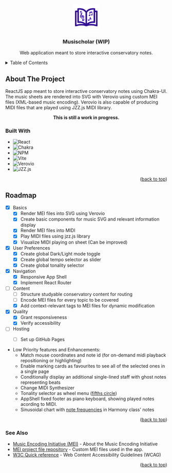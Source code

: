 <a name="readme-top"></a>
<!-- PROJECT LOGO -->
<br />
<div align="center">
  <a href="https://github.com/IsabelBou/Musischolar">
    <img src="src/assets/Musischolar.svg" alt="Logo" width="80" height="80">
  </a>

<h3 align="center">Musischolar (WIP)</h3>

  <p align="center">
    Web application meant to store interactive conservatory notes.
  </p>
</div>


<!-- TABLE OF CONTENTS -->
<details>
  <summary>Table of Contents</summary>
  <ol>
    <li>
      <a href="#about">About The Project</a>
      <ul>
        <li><a href="#built-with">Built With</a></li>
      </ul>
    </li>
    <li><a href="#roadmap">Roadmap</a></li>
    <li><a href="#see-also">See Also</a></li>
  </ol>
</details>



<!-- ABOUT THE PROJECT -->
<a name="about"></a>
## About The Project
ReactJS app meant to store interactive conservatory notes using Chakra-UI. 
The music sheets are rendered into SVG with Verovio using custom MEI files (XML-based music encoding).
Verovio is also capable of producing MIDI files that are played using JZZ.js MIDI library.
<br />
<p align="center"><b>This is still a work in progress.</b></p>


### Built With
<a name="built-with"></a>
* ![React](https://img.shields.io/badge/react-%2320232a.svg?style=for-the-badge&logo=react&logoColor=%2361DAFB)
* ![Chakra](https://img.shields.io/badge/chakra-%234ED1C5.svg?style=for-the-badge&logo=chakraui&logoColor=white)
* ![NPM](https://img.shields.io/badge/NPM-%23CB3837.svg?style=for-the-badge&logo=npm&logoColor=white)
* ![Vite](https://img.shields.io/badge/vite-%23646CFF.svg?style=for-the-badge&logo=vite&logoColor=white)
* ![Verovio](https://img.shields.io/badge/verovio-verovio-black?style=for-the-badge&logo=data%3Aimage%2Fpng%3Bbase64%2CiVBORw0KGgoAAAANSUhEUgAAACAAAAAgCAYAAABzenr0AAADKklEQVR4AbyVA6xlPRCA39Vv2zbWtm3btm3Fa9u2bdu2bevu9zbTZHLS2%2FWe5Mu001F5ol7nlzFjxmgC4M%2BQIcPrSyrS59XDiwVlFibQ4zY47aX9PXzx3Ik13s%2Bm10UxVgzWwwz0CV259AxfuFjpp4AzECZuGLkG%2BYUzAAY2%2FZ9QGJpAVxgCo7EdhmwK%2F3iLULMPC6aIHK7Kvfq0MBz243wGuRNWwAyYhG6BzHAt%2FGw5L1%2FQnimJo7kHdZz7KP2fYCDcxPk8sjMyC%2FIf5GfwliTwo5sjs0seYUt%2FZXwqhIVKT0qeHY6I8WAC%2FOLYsnJwDTpB0HEQAzBbYqZwXZeqar8qeuxCEDCBkTno30UOhYCOZyTos7UWuQU%2B1EF9ql1Hkj%2FAOI%2FSB8GvZ4X8Ht1O5AoTUJJYVxX9QAhDDp3cr9rVICwU0gXqoErfFi5AfBPLk1yvSHtJ3jjSsueC%2B5K8sU4e4SV8i%2FZi6KVm6BNp%2FB5L6CJx2ylbf5TZM%2BS%2FDO4Ro%2FEQMs6O9z0GbINS0g96fYj7OUyS69fAeuBpvAHDJPkZiOv6YaiZZZHDlE2dcJ08ljy9t6BYxBeWTm6U5nVq652po4DisAmSSeCAjgkn4Tj6VNbbJk7vo5gms99L%2Fw8xcl1RnzqwGyCGx7aO3KD1yD%2Bty66UCTG8LgV0tSX0OqsCGuC7Bn5Vdm0k1iz0nzuTywpUF4ebkMOT9HOIgc07Sq1PenO5%2Fx%2BIfWuJNQ7edW6lGuwqTtsI9pVnrBNchRwRCohOOEfaxSAsP6a3I6yctYD%2B4rjQMjZaissZ4RC2hMX4F4ITtFfCJ%2FqkI91FoGglBcyyFDAD1sOndHVAswKN1O3ZAb95V0mS%2B1wFxMX4AXI%2FhJS%2BhhzOIiYgeN%2F5FmAKyKpXSBKrot3bUAOuyN8snbzvd2EsffO6mRfTdn46KJ1fpOsqW29DJdiH0W24DMPNoUT6LVfwI%2FQLkQfgB51cbZc1qeuB%2BRUKQxqzh9rGFCMyCfpj0FCNee213l2AY2W89gG1bevgW70y7s9dhDO5ZY%2FTQH5t%2B3o%2B%2B6pEPRr9AGa6oacjMPuFQx4AAB7yBJCIfxUpAAAAAElFTkSuQmCC&label=%20&link=https%3A%2F%2Fwww.verovio.org%2Findex.xhtml)
* ![JZZ.js](https://img.shields.io/badge/JZZ.js-JZZ.js-%23D69432?style=for-the-badge&logoColor=%23D69432&label=%20&link=https%3A%2F%2Fjazz-soft.net%2Fdoc%2FJZZ%2F)


<p align="right">(<a href="#readme-top">back to top</a>)</p>


<!-- ROADMAP -->
## Roadmap
<a name="roadmap"></a>

- [x] Basics
  - [x] Render MEI files into SVG using Verovio
  - [x] Create basic components for music SVG and relevant information display
  - [x] Render MEI files into MIDI
  - [x] Play MIDI files using jzz.js library
  - [x] Visualize MIDI playing on sheet (Can be improved)
- [x] User Preferences
  - [x] Create global Dark/Light mode toggle
  - [x] Create global tempo selector as slider
  - [x] Create global tonality selector
- [x] Navigation
  - [x] Responsive App Shell
  - [x] Implement React Router
- [ ] Content
  - [ ] Structure studyable conservatory content for routing
  - [ ] Encode MEI files for every topic to be covered
  - [x] Add context-relevant tags to MEI files for dynamic modification
- [x] Quality
  - [x] Grant responsiveness
  - [x] Verify accessibility
- [ ] Hosting
  - [ ] Set up GitHub Pages


* Low Priority features and Enhancements:
  - Match mouse coordinates and note id (for on-demand midi playback repositioning or highlighting)
  - Enable marking cards as favourites to see all of the selected ones in a single page
  - Conditionally display an additional single-lined staff with ghost notes representing beats
  - Change MIDI Synthesizer
  - Tonality selector as wheel menu ([fifths circle](https://upload.wikimedia.org/wikipedia/commons/thumb/3/33/Circle_of_fifths_deluxe_4.svg/1024px-Circle_of_fifths_deluxe_4.svg.png))
  - AppShell fixed footer as piano keyboard, showing played notes acording to MIDI.
  - Sinusoidal chart with [note frequencies](https://upload.wikimedia.org/wikipedia/commons/a/ad/Piano_key_frequencies.png) in Harmony class' notes


<p align="right">(<a href="#readme-top">back to top</a>)</p>


### See Also
<a name="see-also"></a>

* [Music Encoding Initiative (MEI)](https://github.com/music-encoding) - About the Music Encoding Initiative
* [MEI project file repository](https://github.com/IsabelBou/MusischolarMeiFiles) - Custom MEI files used in the app.
* [W3C Quick reference](https://www.w3.org/WAI/WCAG22/quickref/?versions=2.1) - Web Content Accessibility Guidelines (WCAG)

<p align="right">(<a href="#readme-top">back to top</a>)</p>

